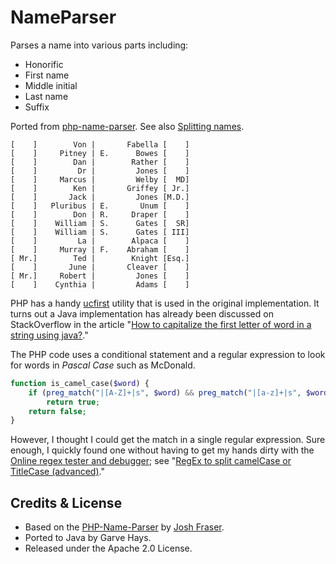 # NameParser

Parses a name into various parts including:

* Honorific
* First name
* Middle initial
* Last name 
* Suffix

Ported from [php-name-parser](https://code.google.com/archive/p/php-name-parser/). See also [Splitting names](http://www.onlineaspect.com/2009/08/17/splitting-names/).

```
[    ]        Von |       Fabella [    ]
[    ]     Pitney | E.      Bowes [    ]
[    ]        Dan |        Rather [    ]
[    ]         Dr |         Jones [    ]
[    ]     Marcus |         Welby [  MD]
[    ]        Ken |       Griffey [ Jr.]
[    ]       Jack |         Jones [M.D.]
[    ]   Pluribus | E.       Unum [    ]
[    ]        Don | R.     Draper [    ]
[    ]    William | S.      Gates [  SR]
[    ]    William | S.      Gates [ III]
[    ]         La |        Alpaca [    ]
[    ]     Murray | F.    Abraham [    ]
[ Mr.]        Ted |        Knight [Esq.]
[    ]       June |       Cleaver [    ]
[ Mr.]     Robert |         Jones [    ]
[    ]    Cynthia |         Adams [    ]
```

PHP has a handy [ucfirst](https://secure.php.net/manual/en/function.ucfirst.php) utility that is used in the original implementation. It turns out a Java implementation has already been discussed on StackOverflow in the article "[How to capitalize the first letter of word in a string using java?](http://stackoverflow.com/a/5725949/6146580)."

The PHP code uses a conditional statement and a regular expression to look for words in *Pascal Case* such as McDonald.

```php
function is_camel_case($word) {
    if (preg_match("|[A-Z]+|s", $word) && preg_match("|[a-z]+|s", $word)) 
        return true;
    return false;
}
```

However, I thought I could get the match in a single regular expression. Sure enough, I quickly found one without having to get my hands dirty with the [Online regex tester and debugger](https://regex101.com/#pcre); see "[RegEx to split camelCase or TitleCase (advanced)](http://stackoverflow.com/a/7599674/6146580)."

## Credits & License

* Based on the [PHP-Name-Parser](http://www.onlineaspect.com/2009/08/17/splitting-names/) by [Josh Fraser](https://github.com/joshfraser).
* Ported to Java by Garve Hays.
* Released under the Apache 2.0 License.
